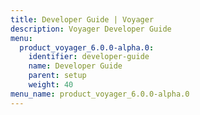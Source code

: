 ```yaml
---
title: Developer Guide | Voyager
description: Voyager Developer Guide
menu:
  product_voyager_6.0.0-alpha.0:
    identifier: developer-guide
    name: Developer Guide
    parent: setup
    weight: 40
menu_name: product_voyager_6.0.0-alpha.0
---
```

